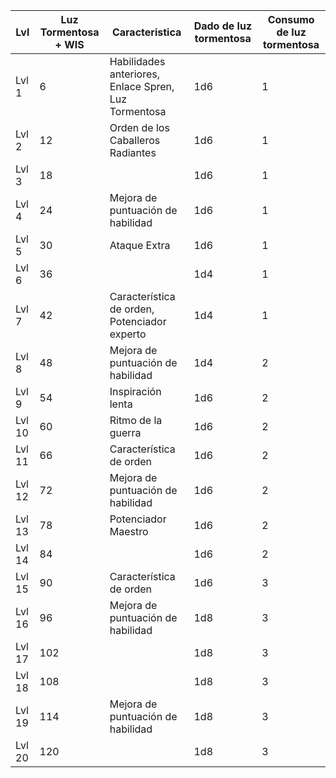 
| Lvl | Luz Tormentosa + WIS | Caracteristica | Dado de luz tormentosa | Consumo de luz tormentosa |
| ---- | ---- | ---- | ---- | ---- |
| Lvl 1 | 6 | Habilidades anteriores, Enlace Spren, Luz Tormentosa | 1d6 | 1 |
| Lvl 2 | 12 | Orden de los Caballeros Radiantes | 1d6 | 1 |
| Lvl 3 | 18 |  | 1d6 | 1 |
| Lvl 4 | 24 | Mejora de puntuación de habilidad | 1d6 | 1 |
| Lvl 5 | 30 | Ataque Extra | 1d6 | 1 |
| Lvl 6 | 36 |  | 1d4 | 1 |
| Lvl 7 | 42 | Característica de orden, Potenciador experto | 1d4 | 1 |
| Lvl 8 | 48 | Mejora de puntuación de habilidad | 1d4 | 2 |
| Lvl 9 | 54 | Inspiración lenta | 1d6 | 2 |
| Lvl 10 | 60 | Ritmo de la guerra | 1d6 | 2 |
| Lvl 11 | 66 | Característica de orden | 1d6 | 2 |
| Lvl 12 | 72 | Mejora de puntuación de habilidad | 1d6 | 2 |
| Lvl 13 | 78 | Potenciador Maestro | 1d6 | 2 |
| Lvl 14 | 84 |  | 1d6 | 2 |
| Lvl 15 | 90 | Característica de orden | 1d6 | 3 |
| Lvl 16 | 96 | Mejora de puntuación de habilidad | 1d8 | 3 |
| Lvl 17 | 102 |  | 1d8 | 3 |
| Lvl 18 | 108 |  | 1d8 | 3 |
| Lvl 19 | 114 | Mejora de puntuación de habilidad | 1d8 | 3 |
| Lvl 20 | 120 |  | 1d8 | 3 |

